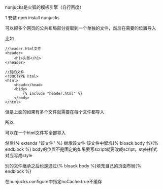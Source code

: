 nunjucks是火狐的模板引擎（自行百度）

1 安装  npm install nunjucks

可以把多个网页的公共布局部分提取到一个单独的文件，然后在需要的位置导入

比如

```
//header.html文件
<header>
    <h1>头部</h1>
</header>

//别的文件
<!DOCTYPE html>
<html>
    <head></head>
    <bidy>
        {% include "header.html" %}
    </body>    
</html>
```

但是上面的如果有多个文件就需要在每个文件都导入

所以

可以在一个html文件写全部导入

然后{% extends "该文件" %}  继承该文件    该文件中留坑{% bloack body %}{% endblock %}  body的位置不是固定的如果要写script就要改成script，style样式对应写成style

别的文件继承之后也是通过{% bloack body %}填充自己的页面布局{% endblock %}





在nunjucks.configure中指定noCache:true不缓存